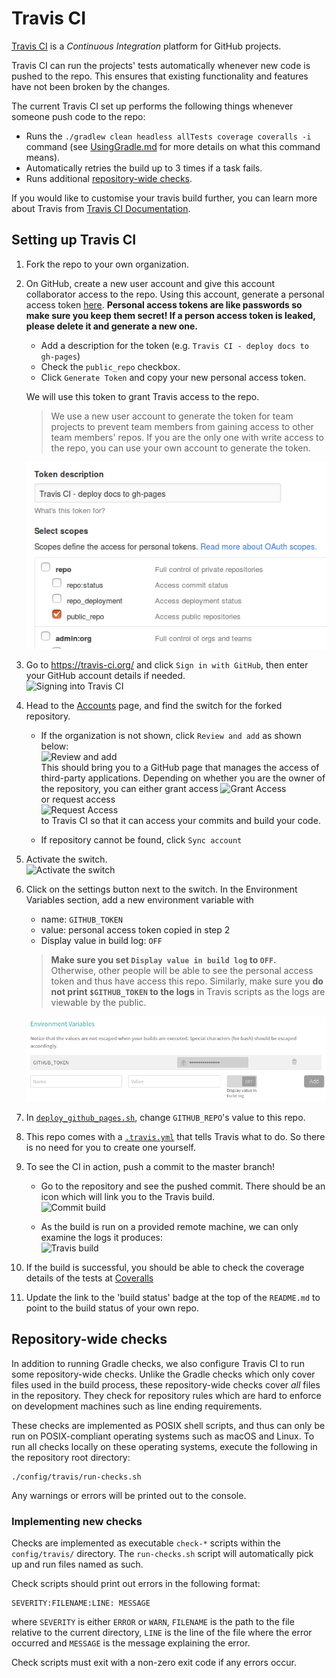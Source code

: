 # Travis CI

[Travis CI](https://travis-ci.org/) is a _Continuous Integration_ platform for GitHub projects.

Travis CI can run the projects' tests automatically whenever new code is pushed to the repo.
This ensures that existing functionality and features have not been broken by the changes.

The current Travis CI set up performs the following things whenever someone push code to the repo:

  * Runs the `./gradlew clean headless allTests coverage coveralls -i` command
    (see [UsingGradle.md](UsingGradle.md) for more details on what this command means).
  * Automatically retries the build up to 3 times if a task fails.
  * Runs additional [repository-wide checks](#repository-wide-checks).

If you would like to customise your travis build further, you can learn more about Travis
from [Travis CI Documentation](https://docs.travis-ci.com/).

## Setting up Travis CI

1. Fork the repo to your own organization.
2. On GitHub, create a new user account and give this account collaborator access to the repo. Using this
   account, generate a personal access token [here](https://github.com/settings/tokens/new).
   **Personal access tokens are like passwords so make sure you keep them secret! If a person access token is leaked, please delete it and generate a new one.**
    * Add a description for the token (e.g. `Travis CI - deploy docs to gh-pages`)
    * Check the `public_repo` checkbox.
    * Click `Generate Token` and copy your new personal access token.

   We will use this token to grant Travis access to the repo.<br>
   > We use a new user account to generate the token for team projects to prevent team members from gaining access to other team members' repos.
   > If you are the only one with write access to the repo, you can use your own account to generate the token.

   ![Generating personal access token](images/generate_token.png)
3. Go to https://travis-ci.org/ and click `Sign in with GitHub`, then enter your GitHub account details if needed.<br>
![Signing into Travis CI](images/signing_in.png)

4. Head to the [Accounts](https://travis-ci.org/profile) page, and find the switch for the forked repository.
    * If the organization is not shown, click `Review and add` as shown below: <br>
      ![Review and add](images/review_and_add.png)<br>
      This should bring you to a GitHub page that manages the access of third-party applications.
      Depending on whether you are the owner of the repository, you can either grant access
      ![Grant Access](images/grant_access.png)<br>
      or request access<br>
      ![Request Access](images/request_access.png)<br>
      to Travis CI so that it can access your commits and build your code.

    * If repository cannot be found, click `Sync account`
5. Activate the switch.<br>
   ![Activate the switch](images/flick_repository_switch.png)
6. Click on the settings button next to the switch. In the Environment Variables section, add a new
   environment variable with
    * name: `GITHUB_TOKEN`
    * value: personal access token copied in step 2
    * Display value in build log: `OFF`

    > **Make sure you set `Display value in build log` to `OFF`.**<br>
    > Otherwise, other people will be able to see the personal access token and thus have access
    this repo. Similarly, make sure you **do not print `$GITHUB_TOKEN` to the logs** in Travis
    scripts as the logs are viewable by the public.

    ![Add token to Travis](images/travis_add_token.png)<br>
7. In [`deploy_github_pages.sh`](../deploy_github_pages.sh), change `GITHUB_REPO`'s value to this repo.
8. This repo comes with a [`.travis.yml`](../.travis.yml) that tells Travis what to do.
   So there is no need for you to create one yourself.
9. To see the CI in action, push a commit to the master branch!
    * Go to the repository and see the pushed commit. There should be an icon which will link you to the Travis build.<br>
      ![Commit build](images/build_pending.png)

    * As the build is run on a provided remote machine, we can only examine the logs it produces:<br>
      ![Travis build](images/travis_build.png)

10. If the build is successful, you should be able to check the coverage details of the tests
   at [Coveralls](http://coveralls.io/)
11. Update the link to the 'build status' badge at the top of the `README.md` to point to the build status of your
   own repo.

## Repository-wide checks

In addition to running Gradle checks, we also configure Travis CI to run some repository-wide checks.
Unlike the Gradle checks which only cover files used in the build process,
these repository-wide checks cover *all* files in the repository.
They check for repository rules which are hard to enforce on development machines such as
line ending requirements.

These checks are implemented as POSIX shell scripts,
and thus can only be run on POSIX-compliant operating systems such as macOS and Linux.
To run all checks locally on these operating systems,
execute the following in the repository root directory:
```shell
./config/travis/run-checks.sh
```
Any warnings or errors will be printed out to the console.

### Implementing new checks

Checks are implemented as executable `check-*` scripts within the `config/travis/` directory.
The `run-checks.sh` script will automatically pick up and run files named as such.

Check scripts should print out errors in the following format:
```
SEVERITY:FILENAME:LINE: MESSAGE
```
where `SEVERITY` is either `ERROR` or `WARN`,
`FILENAME` is the path to the file relative to the current directory,
`LINE` is the line of the file where the error occurred
and `MESSAGE` is the message explaining the error.

Check scripts must exit with a non-zero exit code if any errors occur.
